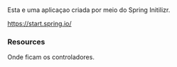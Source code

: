 #

Esta e uma aplicaçao criada por meio do Spring Initilizr.

https://start.spring.io/

### Resources

Onde ficam os controladores.

